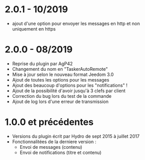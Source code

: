# 2.0.1 - 10/2019

- ajout d'une option pour envoyer les messages en http et non uniquement en https

# 2.0.0 - 08/2019

- Reprise du plugin par AgP42
- Changement du nom en "TaskerAutoRemote"
- Mise à jour selon le nouveau format Jeedom 3.0
- Ajout de toutes les options pour les messages
- Ajout des beaucoup d'options pour les "notifications" !
- Ajout de la possibilité d'avoir jusqu'à 3 clefs par client
- Correction du bug lors du test de la commande
- Ajout de log lors d'une erreur de transmission


# 1.0.0 et précédentes

- Versions du plugin écrit par Hydro de sept 2015 à juillet 2017
- Fonctionnalitées de la derniere version :
   - Envoi de messages (contenu)
   - Envoi de notifications (titre et contenu)
